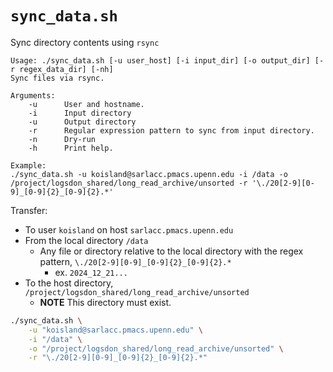 # `sync_data.sh`
Sync directory contents using `rsync`

```
Usage: ./sync_data.sh [-u user_host] [-i input_dir] [-o output_dir] [-r regex_data_dir] [-nh]
Sync files via rsync.

Arguments:
    -u      User and hostname.
    -i      Input directory
    -u      Output directory
    -r      Regular expression pattern to sync from input directory.
    -n      Dry-run
    -h      Print help.

Example:
./sync_data.sh -u koisland@sarlacc.pmacs.upenn.edu -i /data -o /project/logsdon_shared/long_read_archive/unsorted -r '\./20[2-9][0-9]_[0-9]{2}_[0-9]{2}.*'
```

Transfer:
* To user `koisland` on host `sarlacc.pmacs.upenn.edu`
* From the local directory `/data`
    * Any file or directory relative to the local directory with the regex pattern, `\./20[2-9][0-9]_[0-9]{2}_[0-9]{2}.*`
        * ex. `2024_12_21...`
* To the host directory, `/project/logsdon_shared/long_read_archive/unsorted`
    * **NOTE** This directory must exist.

```bash
./sync_data.sh \
    -u "koisland@sarlacc.pmacs.upenn.edu" \
    -i "/data" \
    -o "/project/logsdon_shared/long_read_archive/unsorted" \
    -r "\./20[2-9][0-9]_[0-9]{2}_[0-9]{2}.*"
```